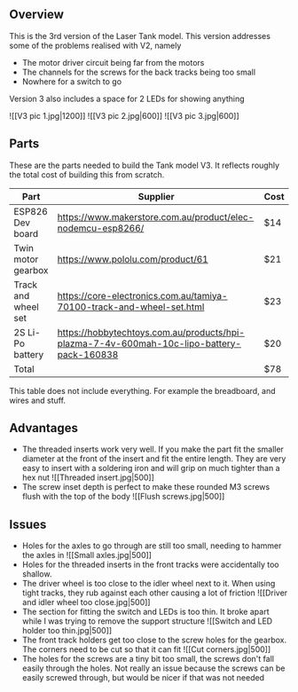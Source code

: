 ## Overview
This is the 3rd version of the Laser Tank model.
This version addresses some of the problems realised with V2, namely
- The motor driver circuit being far from the motors
- The channels for the screws for the back tracks being too small
- Nowhere for a switch to go

Version 3 also includes a space for 2 LEDs for showing anything

![[V3 pic 1.jpg|1200]]
![[V3 pic 2.jpg|600]] ![[V3 pic 3.jpg|600]]

## Parts
These are the parts needed to build the Tank model V3. It reflects roughly the total cost of building this from scratch.

|Part|Supplier|Cost|
|---|---|---|
|ESP826 Dev board|https://www.makerstore.com.au/product/elec-nodemcu-esp8266/|$14|
|Twin motor gearbox|https://www.pololu.com/product/61|$21|
|Track and wheel set|https://core-electronics.com.au/tamiya-70100-track-and-wheel-set.html|$23|
|2S Li-Po battery|https://hobbytechtoys.com.au/products/hpi-plazma-7-4v-600mah-10c-lipo-battery-pack-160838|$20|
|Total| |$78|

This table does not include everything. For example the breadboard, and wires and stuff.

## Advantages
- The threaded inserts work very well. If you make the part fit the smaller diameter at the front of the insert and fit the entire length. They are very easy to insert with a soldering iron and will grip on much tighter than a hex nut
![[Threaded insert.jpg|500]]
- The screw inset depth is perfect to make these rounded M3 screws flush with the top of the body
![[Flush screws.jpg|500]]

## Issues
- Holes for the axles to go through are still too small, needing to hammer the axles in
![[Small axles.jpg|500]]
- Holes for the threaded inserts in the front tracks were accidentally too shallow. 
- The driver wheel is too close to the idler wheel next to it. When using tight tracks, they rub against each other causing a lot of friction
![[Driver and idler wheel too close.jpg|500]]
- The section for fitting the switch and LEDs is too thin. It broke apart while I was trying to remove the support structure
![[Switch and LED holder too thin.jpg|500]]
- The front track holders get too close to the screw holes for the gearbox. The corners need to be cut so that it can fit
![[Cut corners.jpg|500]]
- The holes for the screws are a tiny bit too small, the screws don't fall easily through the holes. Not really an issue because the screws can be easily screwed through, but would be nicer if that was not needed